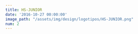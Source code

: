 ```yaml
---
title: HS-JUNIOR
date: '2016-10-27 00:00:00'
image_path: "/assets/img/design/logotipos/HS-JUNIOR.png"
num: 2
---
```

